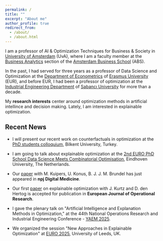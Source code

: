 ```yaml
---
permalink: /
title: ""
excerpt: "About me"
author_profile: true
redirect_from: 
  - /about/
  - /about.html
---
```


I am a professor of AI & Optimization Techniques for Business & Society in [University of Amsterdam](https://www.uva.nl/en) (UvA), where I am a faculty member at the [Business Analytics](https://abs.uva.nl/content/sections/business-analytics/business-analytics.html) section of the [Amsterdam Business School](https://abs.uva.nl/) (ABS). 

In the past, I had served for three years as a professor of Data Science and Optimization at the [Department of Econometrics](https://www.eur.nl/en/ese/department-econometrics) of [Erasmus University](https://www.eur.nl/) (EUR), and before EUR, I had been a professor of optimization at the [Industrial Engineering Department](https://ie.sabanciuniv.edu/) of [Sabancı University](https://www.sabanciuniv.edu/) for more than a decade.

My **research interests** center around optimization methods in artificial intellince and decision making. Lately, I am interested in explainable optimization.

Recent News
------

- I will present our recent work on counterfactuals in optimization at the [PhD students colloquium](https://sites.google.com/view/yaemdoktorarencilerikolokyumu/kolokyum?authuser=0), Bilkent University, Turkey.

- I am going to talk about explainable optimization at the [2nd EURO PhD School Data Science Meets Combinatorial Optimisation](https://sites.google.com/view/phd-school-dso-2025/symposium), Eindhoven University, The Netherlands.

- Our [paper]((https://doi.org/10.1038/s41746-025-01854-1)) with M. Kuipers, U. Konus, B. J. J. M. Brundel has just appeared in **npj Digital Medicine**. 

- Our first [paper](https://doi.org/10.1016/j.ejor.2025.06.016) on explainable optimization with J. Kurtz and D. den Hertog is accepted for publication in **European Journal of Operational Research**.

- I gave the plenary talk on "Artificial Intelligence and Explanation Methods in Optimization," at the 44th National Operations Research and Industrial Engineering Conference - [YAEM 2025](https://www.yaem2025.org/).

- We organized the session "New Approaches in Explainable Optimization" at [EURO 2025](https://euro2025leeds.uk/), University of Leeds, UK.